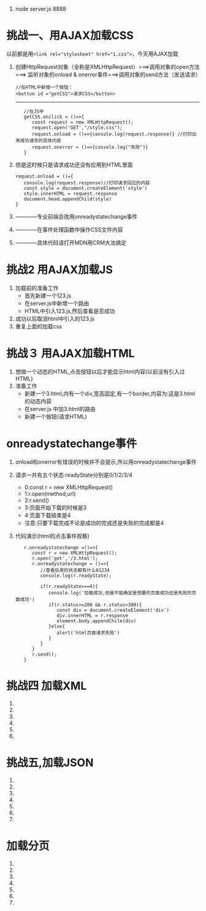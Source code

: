 1. node server.js 8888
# 挑战一、用AJAX加载CSS
   以前都是用`<link rel="stylesheet" href="1.css">`，今天用AJAX加载
1. 创建HttpRequest对象（全称是XMLHttpRequest）===>调用对象的open方法===> 监听对象的onload & onerror事件===>调用对象的send方法（发送请求）

    ```
   //在HTML中新增一个按钮：
   <button id ="getCSS">请求CSS</button>
   ```
   ---
   ```
      //在JS中
      getCSS.onclick = ()=>{
         const request = new XMLHttpRequest();
         request.open('GET',"/style.css");
         request.onload = ()=>{console.log(request.response)} //打印出来成功请求的具体内容
         request.onerror = ()=>{console.log("失败")}
      }
   ```
3. 但是这时候只是请求成功还没有应用到HTML里面
   ```
   request.onload = ()={
      console.log(request.response)//打印请求回应的内容
      const style = document.createElement('style')
      style.innerHTML = request.response
      document.head.appendChild(style)
   }
   ```
4. ————专业前端会改用onreadystatechange事件
5. ————在事件处理函数中操作CSS文件内容
6. ————具体代码请打开MDN用CRM大法搞定


# 挑战2 用AJAX加载JS
1. 加载前的准备工作
   - 首先新建一个123.js
   - 在server.js中新增一个路由
   - HTML中引入123.js,然后查看是否成功
2. 成功以后取消html中引入的123.js
3. 重复上面的加载css

# 挑战３ 用AJAX加载HTML
1. 想做一个动态的HTML,点击按钮以后才能显示html内容(以前没有引入过HTML)
2. 准备工作
   - 新建一个3.html,内有一个div,宽高固定,有一个border,内容为:这是3.html的动态内容
   - 在server.js 中加3.html的路由
   - 新建一个按钮(请求HTML) 
# onreadystatechange事件
1. onload和onerror有错误的时候并不会提示,所以用onreadystatechange事件
2. 请求一共有五个状态:readyState分别是0/1/2/3/4
   - 0:const r = new XMLHttpRequest()
   - 1:r.open(method,url)
   - 2:r.send()
   - 3:页面开始下载的时候是3
   - 4:页面下载结束是4
   - 注意:只要下载完成不论是成功的完成还是失败的完成都是4 

3. 代码演示(html的点击事件观察)
   ```
      r.onreadystatechange =()=>{
         const r = new XMLHttpRequest();
         r.open('get','/3.html');
         r.onreadystatechange = ()=>{
            //查看后来的状态都有什么01234
            console.log(r.readyState);

            if(r.readyState===4){
               console.log('加载成功,但是不能确定是想要的页面成功还是失败的页面成功')
               if(r.status>=200 && r.status<300){
                  const div = document.createElement('div')
                  div.innerHTML = r.response
                  element.body.appendChile(div)
               }else{
                  alert('html页面请求失败')
               }
            }
         }
         r.send();
      }
   ```
# 挑战四 加载XML
1. 
2. 
3. 
4. 
5. 
6. 


#  挑战五,加载JSON
1. 
2. 
3. 
4. 
5. 
6. 
7. 

# 加载分页
1. 
2. 
3. 
4. 
5. 
6. 
7. 









